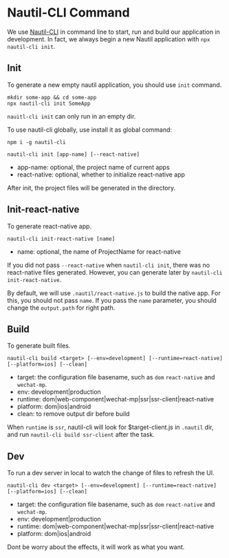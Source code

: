 # Nautil-CLI Command

We use [Nautil-CLI](https://github.com/tangshuang/nautil-cli) in command line to start, run and build our application in development. In fact, we always begin a new Nautil application with `npx nautil-cli init`.

## Init

To generate a new empty nautil application, you should use `init` command.

```
mkdir some-app && cd some-app
npx nautil-cli init SomeApp
```

`nauitl-cli init` can only run in an empty dir.

To use nautil-cli globally, use install it as global command:

```
npm i -g nautil-cli
```

```
nautil-cli init [app-name] [--react-native]
```

- app-name: optional, the project name of current apps
- react-native: optional, whether to initialize react-native app

After init, the project files will be generated in the directory.

## Init-react-native

To generate react-native app.

```
nautil-cli init-react-native [name]
```

- name: optional, the name of ProjectName for react-native

If you did not pass `--react-native` when `nautil-cli init`, there was no react-native files generated. However, you can generate later by `nautil-cli init-react-native`.

By default, we will use `.nautil/react-native.js` to build the native app. For this, you should not pass `name`. If you pass the `name` parameter, you should change the `output.path` for right path.

## Build

To generate built files.

```
nautil-cli build <target> [--env=development] [--runtime=react-native] [--platform=ios] [--clean]
```

- target: the configuration file basename, such as `dom` `react-native` and `wechat-mp`.
- env: development|production
- runtime: dom|web-component|wechat-mp|ssr|ssr-client|react-native
- platform: dom|ios|android
- clean: to remove output dir before build

When `runtime` is `ssr`, nautil-cli will look for $target-client.js in `.nautil` dir, and run `nautil-cli build ssr-client` after the task.

## Dev

To run a dev server in local to watch the change of files to refresh the UI.

```
nautil-cli dev <target> [--env=development] [--runtime=react-native] [--platform=ios] [--clean]
```

- target: the configuration file basename, such as `dom` `react-native` and `wechat-mp`.
- env: development|production
- runtime: dom|web-component|wechat-mp|ssr|ssr-client|react-native
- platform: dom|ios|android

Dont be worry about the effects, it will work as what you want.
